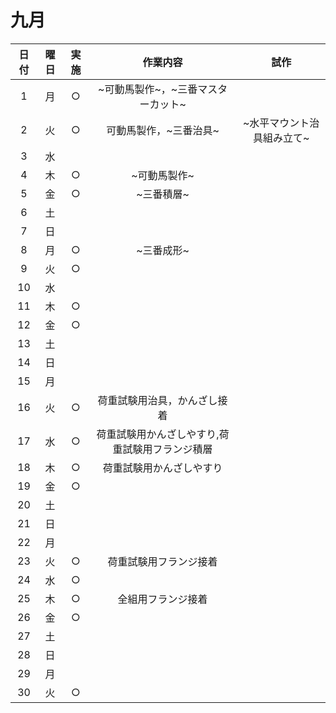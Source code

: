 # 九月
| 日付 | 曜日 | 実施 | 作業内容 |試作|
| :--: | :--: | :--: | :--: | :--: |
| 1 | 月 | ○ |~可動馬製作~，~三番マスターカット~|
| 2 | 火 | ○ |可動馬製作，~三番治具~|~水平マウント治具組み立て~|
| 3 | 水 | | | |
| 4 | 木 | ○ |~可動馬製作~|
| 5 | 金 | ○ |~三番積層~|
| 6 | 土 | | |
| 7 | 日 | | |
| 8 | 月 | ○ |~三番成形~|
| 9 | 火 | ○ ||
| 10 | 水 | | ||
| 11 | 木 | ○ ||
| 12 | 金 | ○ ||
| 13 | 土 | | |
| 14 | 日 | | |
| 15 | 月 | | |
| 16 | 火 | ○ |荷重試験用治具，かんざし接着|
| 17 | 水 | ○ |荷重試験用かんざしやすり,荷重試験用フランジ積層|
| 18 | 木 | ○ |荷重試験用かんざしやすり|
| 19 | 金 | ○ ||
| 20 | 土 | | |
| 21 | 日 | | |
| 22 | 月 | | |
| 23 | 火 | ○ |荷重試験用フランジ接着|
| 24 | 水 | ○ ||
| 25 | 木 | ○ |全組用フランジ接着|
| 26 | 金 | ○ | |
| 27 | 土 | | |
| 28 | 日 | | |
| 29 | 月 | | |
| 30 | 火 | ○ | |
